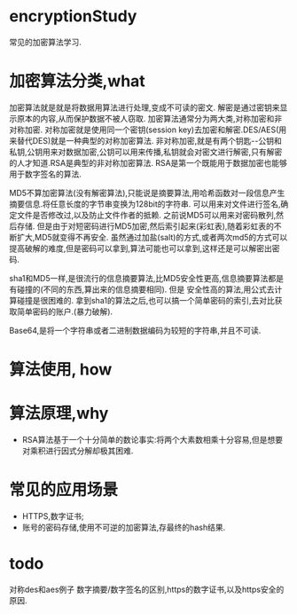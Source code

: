 # encryptionStudy
常见的加密算法学习.

# 加密算法分类,what
加密算法就是就是将数据用算法进行处理,变成不可读的密文. 解密是通过密钥来显示原本的内容,从而保护数据不被人窃取.
加密算法通常分为两大类,对称加密和非对称加密.
对称加密就是使用同一个密钥(session key)去加密和解密.DES/AES(用来替代DES)就是一种典型的对称加密算法.
非对称加密,就是有两个钥匙--公钥和私钥,公钥用来对数据加密,公钥可以用来传播,私钥就会对密文进行解密,只有解密的人才知道.RSA是典型的非对称加密算法.
RSA是第一个既能用于数据加密也能够用于数字签名的算法.

MD5不算加密算法(没有解密算法),只能说是摘要算法,用哈希函数对一段信息产生摘要信息.将任意长度的字节串变换为128bit的字符串.
可以用来对文件进行签名,确定文件是否修改过,以及防止文件作者的抵赖.
之前说MD5可以用来对密码散列,然后存储. 但是由于对短密码进行MD5加密,然后索引起来(彩虹表),随着彩虹表的不断扩大,MD5就变得不再安全.
虽然通过加盐(salt)的方式,或者两次md5的方式可以提高破解的难度,但是密码可以拿到,算法可能也可以拿到,这样还是可以解密出密码.

sha1和MD5一样,是很流行的信息摘要算法,比MD5安全性更高,信息摘要算法都是有碰撞的(不同的东西,算出来的信息摘要相同).
但是 安全性高的算法,用公式去计算碰撞是很困难的.
拿到sha1的算法之后,也可以搞一个简单密码的索引,去对比获取简单密码的账户.(暴力破解).

Base64,是将一个字符串或者二进制数据编码为较短的字符串,并且不可读.

# 算法使用, how


# 算法原理,why
* RSA算法基于一个十分简单的数论事实:将两个大素数相乘十分容易,但是想要对乘积进行因式分解却极其困难.



# 常见的应用场景
* HTTPS,数字证书;
* 账号的密码存储,使用不可逆的加密算法,存最终的hash结果.


# todo
对称des和aes例子
数字摘要/数字签名的区别,https的数字证书,以及https安全的原因.